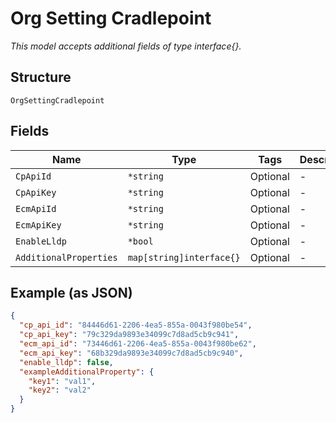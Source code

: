 
# Org Setting Cradlepoint

*This model accepts additional fields of type interface{}.*

## Structure

`OrgSettingCradlepoint`

## Fields

| Name | Type | Tags | Description |
|  --- | --- | --- | --- |
| `CpApiId` | `*string` | Optional | - |
| `CpApiKey` | `*string` | Optional | - |
| `EcmApiId` | `*string` | Optional | - |
| `EcmApiKey` | `*string` | Optional | - |
| `EnableLldp` | `*bool` | Optional | - |
| `AdditionalProperties` | `map[string]interface{}` | Optional | - |

## Example (as JSON)

```json
{
  "cp_api_id": "84446d61-2206-4ea5-855a-0043f980be54",
  "cp_api_key": "79c329da9893e34099c7d8ad5cb9c941",
  "ecm_api_id": "73446d61-2206-4ea5-855a-0043f980be62",
  "ecm_api_key": "68b329da9893e34099c7d8ad5cb9c940",
  "enable_lldp": false,
  "exampleAdditionalProperty": {
    "key1": "val1",
    "key2": "val2"
  }
}
```

